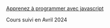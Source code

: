 [Apprenez à programmer avec javascript](https://openclassrooms.com/fr/courses/7696886-apprenez-a-programmer-avec-javascript)

Cours suivi en Avril 2024